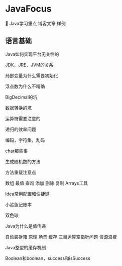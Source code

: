 # JavaFocus
🔨  Java学习重点 博客文章 样例



## 语言基础

Java如何实现平台无关性的

JDK、JRE、JVM的关系

局部变量为什么需要初始化

浮点数为什么不精确

BigDecimal的坑

数据转换的坑	

运算符需要注意的

递归的效率问题

编码，字符集，乱码

char那些事

生成随机数的方法

方法重载注意点

数组 最值 查询 添加 删除 复制 Arrays工具

Idea常用配置和快捷键

小鲨鱼记账本

双色球

Java为什么是值传递

自动装拆箱 原理 场景 缓存 三目运算空指针问题  资源浪费

Java整型的缓存机制

Boolean和boolean，success和isSuccess